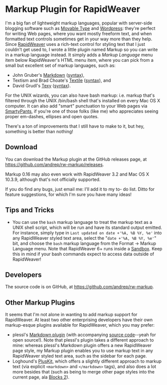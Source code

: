 # Markup Plugin for RapidWeaver

I'm a big fan of lightweight markup languages, popular with server-side blogging
software such as [Movable
Type](http://www.sixapart.com/movabletype/) and
[Wordpress](http://wordpress.org/): they're perfect for
writing Web pages, where you want mostly freeform text, and when formatted
text controls sometimes get in your way more than they help. Since [RapidWeaver](https://realmacsoftware.com/rapidweaver/) uses
a rich-text control for styling text that I just couldn't get used to, I wrote
a little plugin named Markup so you can write in a markup language instead. It
simply adds a _Markup Language_ menu item below RapidWeaver's HTML menu item,
where you can pick from a small but excellent set of markup languages, such
as:

  * John Gruber's [Markdown](http://daringfireball.net/projects/markdown/) ([syntax](http://daringfireball.net/projects/markdown/syntax)), 
  * Textism and Brad Choate's [Textile](http://en.wikipedia.org/wiki/Textile_\(markup_language\)) ([syntax](http://www.bradchoate.com/mt/docs/mtmanual_textile2.html)), and 
  * David Grudl's [Texy](http://texy.info/en/) ([syntax](http://texy.info/en/syntax)). 

For the UNIX wizards, you can also have bash markup: i.e. markup that's
filtered through the UNIX /bin/bash shell that's installed on every Mac OS X
computer. It can also add "smart" punctuation to your Web pages via [SmartyPants](http://daringfireball.net/projects/smartypants/), if
you're one of those folks (like me) who appreciates seeing proper em-dashes,
ellipses and open quotes.

There's a ton of improvements that I still have to make to it, but hey,
something is better than nothing!

## Download

You can download the Markup plugin at the GitHub releases page, at
https://github.com/andrep/rw-markup/releases.

Markup 0.16 may also even work with RapidWeaver 3.2 and Mac OS X 10.3.9, although
that's not officially supported.

If you do find any bugs, just email me: I'll add it to my to-
do list. Ditto for feature suggestions, for which I'm sure you have many
ideas!

## Tips and Tricks

  * You can use the `bash` markup language to treat the markup text as
    a UNIX shell script, which will be run and have its standard output
    emitted. For instance, simply type in `Last updated on date +'%A, %B
    %Y, %e'` into any RapidWeaver styled text area, select the "`date
    +'%A, %B %Y, %e'`" bit, and choose the `bash` markup language from the
    Format -> Markup Language menu. Note that RapidWeaver 6+ runs inside
    a [Sandbox](https://developer.apple.com/library/mac/documentation/Security/Conceptual/AppSandboxDesignGuide/AppSandboxInDepth/AppSandboxInDepth.html#//apple_ref/doc/uid/TP40011183-CH3-SW6).
    Keep this in mind if your bash commands expect to access data outside
    of RapidWeaver!

## Developers

The source code is on GitHub, at https://github.com/andrep/rw-markup.

## Other Markup Plugins

It seems that I'm not alone in wanting to add markup support for RapidWeaver. At
least two other enterprising developers have their own markup-esque plugins
available for RapidWeaver, which you may prefer:

  * plessl's [Markdown plugin](http://archive.org/web/20080828003902/http://plesslweb.ch/2006/08/13/markdown-plugin-09/) (with accompanying [source code](http://archive.org/web/20080828003902/http://plesslweb.ch/2006/08/24/source-code-of-markdownplugin-091-for-rapidweaver/)\--yeah for open source!). Note that plessl's plugin takes a different approach to mine: whereas plessl's Markdown plugin offers a new RapidWeaver page style, my Markup plugin enables you to use markup text in any RapidWeaver styled text area, such as the sidebar for each page. 
  * Loghound's [PlusKit](http://www.loghound.com/pluskit/), which offers a slightly different approach to markup text (via explicit `<markdown>` and `</markdown>` tags), and also does a lot more besides that (such as being to merge other page styles into the current page, ala [Blocks 2](http://www.yourhead.com/blocks/index.html)). 

